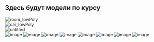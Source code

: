## Здесь будут модели по курсу<br>
![room_lowPoly](https://user-images.githubusercontent.com/90381005/192020420-e48eaec2-2217-42d0-a802-4b7a6d13bcbf.jpg)
<br>
![car_lowPoly](https://user-images.githubusercontent.com/90381005/192102092-3f7ba3ec-f1e1-4418-8b5d-252ced8906d3.jpg)
<br>
![untitled](https://user-images.githubusercontent.com/90381005/193290305-20e80b31-751c-4212-bf96-58789123185a.jpg)
<br>
![image](https://user-images.githubusercontent.com/90381005/193405529-4274e1d3-8ab4-4127-a08a-db9c96cd5a49.png)
![image](https://user-images.githubusercontent.com/90381005/193405541-d975b63c-537d-4286-9f4f-d9d98eeada86.png)
![image](https://user-images.githubusercontent.com/90381005/193405551-abd0c149-a349-4180-a017-ad272c5a642a.png)
![image](https://user-images.githubusercontent.com/90381005/193405567-786644b5-1806-4b74-88b3-bd4e38b608db.png)
![image](https://user-images.githubusercontent.com/90381005/193405572-51b5acbe-e0d0-4d05-94d4-fe6250f160cb.png)
![image](https://user-images.githubusercontent.com/90381005/193405590-7833c524-97c2-492a-b88b-d06171eb7dd7.png)
![image](https://user-images.githubusercontent.com/90381005/193405595-5803a7be-c87d-4927-bf04-8bb780af8055.png)
![image](https://user-images.githubusercontent.com/90381005/193405609-46496969-2df6-4136-89d8-0805bdc821bc.png)
